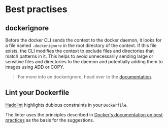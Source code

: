 # Best practises

## dockerignore

Before the docker CLI sends the context to the docker daemon, it looks for a file named `.dockerignore` in the root directory of the context. If this file exists, the CLI modifies the context to exclude files and directories that match patterns in it. This helps to avoid unnecessarily sending large or sensitive files and directories to the daemon and potentially adding them to images using ADD or COPY.

> For more info on dockerignore, head over to the [documentation](https://docs.docker.com/engine/reference/builder/#dockerignore-file).

## Lint your Dockerfile

[Hadolint](https://hadolint.github.io/hadolint/) highlights dubious constraints in your `Dockerfile`.

The linter uses the principles described in [Docker's documentation on best practices](https://docs.docker.com/develop/develop-images/dockerfile_best-practices/) as the basis for the suggestions.
